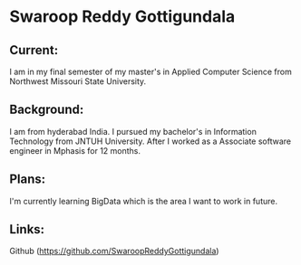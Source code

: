 # Swaroop Reddy Gottigundala

## Current: 
 I am in my final semester of my master's in Applied Computer Science from Northwest Missouri State University.
 
## Background:
 I am from hyderabad India. I pursued my bachelor's in Information Technology from JNTUH University. After I worked as a Associate software engineer in Mphasis for 12 months.
## Plans: 
 I'm currently learning BigData which is the area I want to work in future.
 
## Links:
 Github (https://github.com/SwaroopReddyGottigundala)
 
